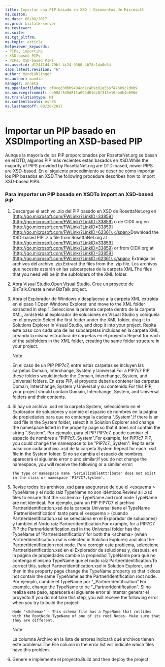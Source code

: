 ```yaml
---
title: Importar una PIP basado en XSD | Documentos de Microsoft
ms.custom: 
ms.date: 06/08/2017
ms.prod: biztalk-server
ms.reviewer: 
ms.suite: 
ms.tgt_pltfrm: 
ms.topic: article
helpviewer_keywords:
- PIPs, importing
- XSD-based PIPs
- PIPs, XSD-based PIPs
ms.assetid: d12441d4-79bf-4c24-9360-4b78c1da0d34
caps.latest.revision: "6"
author: MandiOhlinger
ms.author: mandia
manager: anneta
ms.openlocfilehash: cf0ced3dbb9404cd1c4b9c81e566f47b09c7d0b9
ms.sourcegitcommit: cb908c540d8f1a692d01dc8f313e16cb4b4e696d
ms.translationtype: MT
ms.contentlocale: es-ES
ms.lasthandoff: 09/20/2017
---
```

# <a name="importing-an-xsd-based-pip"></a><span data-ttu-id="e368f-102">Importar un PIP basado en XSD</span><span class="sxs-lookup"><span data-stu-id="e368f-102">Importing an XSD-based PIP</span></span>
<span data-ttu-id="e368f-103">Aunque la mayoría de los PIP proporcionados por RosettaNet.org se basan en el DTD, algunos PIP más recientes están basados en XSD.</span><span class="sxs-lookup"><span data-stu-id="e368f-103">While the majority of PIPS provided by RosettaNet.org are DTD-based, newer PIPS are XSD-based.</span></span> <span data-ttu-id="e368f-104">En el siguiente procedimiento se describe cómo importar los PIP basados en XSD.</span><span class="sxs-lookup"><span data-stu-id="e368f-104">The following procedure describes how to import XSD-based PIPS.</span></span>  
  
### <a name="to-import-an-xsd-based-pip"></a><span data-ttu-id="e368f-105">Para importar un PIP basado en XSD</span><span class="sxs-lookup"><span data-stu-id="e368f-105">To import an XSD-based PIP</span></span>  
  
1.  <span data-ttu-id="e368f-106">Descargue el archivo .zip del PIP basado en XSD de RosettaNet.org en [http://go.microsoft.com/FWLink/?LinkID=33859](http://go.microsoft.com/FWLink/?LinkID=33859) o de CIDX.org en [http://go.microsoft.com/FWLink/?LinkID=33859](http://go.microsoft.com/FWLink/?LinkID=62361).</span><span class="sxs-lookup"><span data-stu-id="e368f-106">Download the XSD-based PIP .zip file from RosettaNet.org at [http://go.microsoft.com/FWLink/?LinkID=33859](http://go.microsoft.com/FWLink/?LinkID=33859) or from CIDX.org at [http://go.microsoft.com/FWLink/?LinkID=33859](http://go.microsoft.com/FWLink/?LinkID=62361).</span></span> <span data-ttu-id="e368f-107">Extraiga los archivos del archivo .zip.</span><span class="sxs-lookup"><span data-stu-id="e368f-107">Extract the files from the .zip file.</span></span> <span data-ttu-id="e368f-108">Los archivos que necesita estarán en las subcarpetas de la carpeta XML.</span><span class="sxs-lookup"><span data-stu-id="e368f-108">The files that you need will be in the subfolders of the XML folder.</span></span>  
  
2.  <span data-ttu-id="e368f-109">Abra Visual Studio.</span><span class="sxs-lookup"><span data-stu-id="e368f-109">Open Visual Studio.</span></span> <span data-ttu-id="e368f-110">Cree un proyecto de BizTalk.</span><span class="sxs-lookup"><span data-stu-id="e368f-110">Create a new BizTalk project.</span></span>  
  
3.  <span data-ttu-id="e368f-111">Abra el Explorador de Windows y desplácese a la carpeta XML extraída en el paso 1.</span><span class="sxs-lookup"><span data-stu-id="e368f-111">Open Windows Explorer, and move to the XML folder extracted in step 1.</span></span> <span data-ttu-id="e368f-112">Seleccione la primera carpeta dentro de la carpeta XML, arrástrela al explorador de soluciones en Visual Studio y colóquela en el proyecto.</span><span class="sxs-lookup"><span data-stu-id="e368f-112">Select the first folder under the XML folder, drag it to Solutions Explorer in Visual Studio, and drop it into your project.</span></span> <span data-ttu-id="e368f-113">Repita este paso con cada una de las subcarpetas incluidas en la carpeta XML, creando la misma estructura de carpetas en el proyecto.</span><span class="sxs-lookup"><span data-stu-id="e368f-113">Repeat for each of the subfolders in the XML folder, creating the same folder structure in your project.</span></span>  
  
    > [!NOTE]
    >  <span data-ttu-id="e368f-114">En el caso de un PIP PIP7c7, entre estas carpetas se incluyen las carpetas Domain, Interchange, System y Universal.</span><span class="sxs-lookup"><span data-stu-id="e368f-114">For a PIP7c7 PIP these folders would include the Domain, Interchange, System, and Universal folders.</span></span> <span data-ttu-id="e368f-115">En este PIP, el proyecto debería contener las carpetas Domain, Interchange, System y Universal y su contenido.</span><span class="sxs-lookup"><span data-stu-id="e368f-115">For this PIP, your project should contain Domain, Interchange, System, and Universal folders and their contents.</span></span>  
  
4.  <span data-ttu-id="e368f-116">Si hay un archivo .xsd en la carpeta System, selecciónelo en el Explorador de soluciones y cambie el espacio de nombres en la página de propiedades para que no contenga la cadena ".System".</span><span class="sxs-lookup"><span data-stu-id="e368f-116">If there is an .xsd file in the System folder, select it in Solution Explorer and change the namespace listed in the property page so that it does not contain the string ".System".</span></span> <span data-ttu-id="e368f-117">Por ejemplo, para el PIP PIP7c7, puede cambiar el espacio de nombres a "PIP7c7._System".</span><span class="sxs-lookup"><span data-stu-id="e368f-117">For example, for PIP7c7 PIP, you could change the namespace to be "PIP7c7._System".</span></span> <span data-ttu-id="e368f-118">Repita este paso con cada archivo .xsd de la carpeta System.</span><span class="sxs-lookup"><span data-stu-id="e368f-118">Repeat for each .xsd file in the System folder.</span></span> <span data-ttu-id="e368f-119">Si no se cambia el espacio de nombres, aparecerá el siguiente error o uno similar:</span><span class="sxs-lookup"><span data-stu-id="e368f-119">If you do not change the namespace, you will receive the following or a similar error:</span></span>  
  
    ```  
    The type or namespace name 'SerializableAttribute' does not exist in the class or namespace 'PIP7C7.System'.  
    ```  
  
5.  <span data-ttu-id="e368f-120">Revise todos los archivos .xsd para asegurarse de que el \<esquema > TypeName y el nodo raíz TypeName no son idénticos.</span><span class="sxs-lookup"><span data-stu-id="e368f-120">Review all .xsd files to ensure that the \<schema> TypeName and root node TypeName are not identical.</span></span> <span data-ttu-id="e368f-121">Por ejemplo, para un PIP PIP7C7 el archivo PartnerIdentification.xsd de la carpeta Universal tiene el TypeName 'Partneridentification' tanto para el \<esquema > (cuando PartnerIdentification.xsd se selecciona en el Explorador de soluciones) y también el Nodo raíz PartnerIdentification.</span><span class="sxs-lookup"><span data-stu-id="e368f-121">For example, for a PIP7C7 PIP the PartnerIdentification.xsd in the Universal folder has the TypeName of 'PartnerIdentification' for both the \<schema> (when PartnerIdentification.xsd is selected in Solution Explorer) and also the PartnerIdentification root node.</span></span> <span data-ttu-id="e368f-122">Para corregir este problema, seleccione PartnerIdentification.xsd en el Explorador de soluciones y, después, en la página de propiedades cambie la propiedad TypeName para que no contenga el mismo TypeName que el nodo raíz PartnerIdentification.</span><span class="sxs-lookup"><span data-stu-id="e368f-122">To correct this, select PartnerIdentification.xsd in Solution Explorer, and then in the property page change the TypeName property so that it does not contain the same TypeName as the PartnerIdentification root node.</span></span> <span data-ttu-id="e368f-123">Por ejemplo, cambie el TypeName por "_PartnerIdentification".</span><span class="sxs-lookup"><span data-stu-id="e368f-123">For example, change the TypeName to be "_PartnerIdentification".</span></span> <span data-ttu-id="e368f-124">Si no realiza este paso, aparecerá el siguiente error al intentar generar el proyecto:</span><span class="sxs-lookup"><span data-stu-id="e368f-124">If you do not take this step, you will receive the following error when you try to build the project:</span></span>  
  
    ```  
    Node "<Schema>" - This schema file has a TypeName that collides with the RootNode TypeName of one of its root Nodes. Make sure that they are different.  
    ```  
  
    > [!NOTE]
    >  <span data-ttu-id="e368f-125">La columna Archivo en la lista de errores indicará qué archivos tienen este problema.</span><span class="sxs-lookup"><span data-stu-id="e368f-125">The File column in the error list will indicate which files have this problem.</span></span>  
  
6.  <span data-ttu-id="e368f-126">Genere e implemente el proyecto.</span><span class="sxs-lookup"><span data-stu-id="e368f-126">Build and then deploy the project.</span></span>